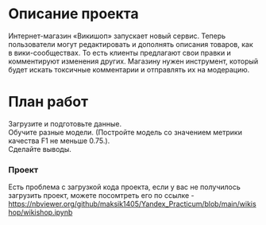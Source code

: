# Описание проекта
Интернет-магазин «Викишоп» запускает новый сервис. Теперь пользователи могут редактировать и дополнять описания товаров, как в вики-сообществах. То есть клиенты предлагают свои правки и комментируют изменения других. Магазину нужен инструмент, который будет искать токсичные комментарии и отправлять их на модерацию.

# План работ
Загрузите и подготовьте данные.  
Обучите разные модели. (Постройте модель со значением метрики качества F1 не меньше 0.75.).     
Сделайте выводы.  

### Проект
Есть проблема с загрузкой кода проекта, если у вас не получилось загрузить проект, можете посомтреть его по ссылке - https://nbviewer.org/github/maksik1405/Yandex_Practicum/blob/main/wikishop/wikishop.ipynb

